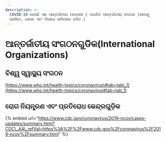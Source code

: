 ```yaml
---
description: >-
  COVID-19 ହେଉଛି ଏକ ଆନ୍ତର୍ଜାତୀୟ ମହାମାରୀ | ଅଗଣିତ ଆନ୍ତର୍ଜାତୀୟ ସଂଗଠନ |ଜୀବାଣୁ
  ରୋକିବା, ଧାରଣ ଏବଂ ବିଲୋପ କରିବାରେ ଜଡିତ |
---
```


# ଆନ୍ତର୍ଜାତୀୟ ସଂଗଠନଗୁଡିକ\(International Organizations\)

## ବିଶ୍ୱ ସ୍ୱାସ୍ଥ୍ୟ ସଂଗଠନ 

[https://www.who.int/health-topics/coronavirus\#tab=tab\_1](https://www.who.int/health-topics/coronavirus#tab=tab_1)

## ରୋଗ ନିୟନ୍ତ୍ରଣ ଏବଂ ପ୍ରତିରୋଧ କେନ୍ଦ୍ରଗୁଡ଼ିକ 

{% embed url="https://www.cdc.gov/coronavirus/2019-ncov/cases-updates/summary.html?CDC\_AA\_refVal=https%3A%2F%2Fwww.cdc.gov%2Fcoronavirus%2F2019-ncov%2Fsummary.html" %}



